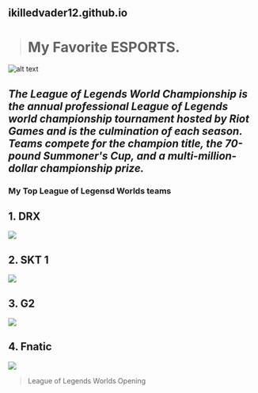 ##  ikilledvader12.github.io
># My Favorite ESPORTS.
![alt text](https://images.contentstack.io/v3/assets/bltad9188aa9a70543a/bltee0947ea235d63dd/632140fd5a8acf5d92ccd8e0/W22_TEMPLATE_16x9_KV_GENERIC_PLAYINS.png?width=3200&height=1800)
## ***The League of Legends World Championship is the annual professional League of Legends world championship tournament hosted by Riot Games and is the culmination of each season. Teams compete for the champion title, the 70-pound Summoner's Cup, and a multi-million-dollar championship prize.***
### My Top League of Legensd Worlds teams
## 1. DRX
![](https://static.gosugamers.net/87/b7/3d/726181f80a5c374127ae81c50ef7390d40731b7d5b3601752586902d50.jpg)
## 2. SKT 1
![](https://notagamer.net/wp-content/uploads/2021/11/t1-roster-2021-1140x570-1.jpeg)
## 3. G2
![](https://d1ki6hjeuoplax.cloudfront.net/images/_headerImage/7373423/g2-esports-2021.webp)
## 4. Fnatic
![](https://s.yimg.com/ny/api/res/1.2/Zq6KOr25PzzzdrhJRKKIEA--/YXBwaWQ9aGlnaGxhbmRlcjt3PTEyMDA7aD02NzU-/https://s.yimg.com/os/creatr-uploaded-images/2022-01/c794d010-751e-11ec-92d9-5e867c087b04)

>League of Legends Worlds Opening
